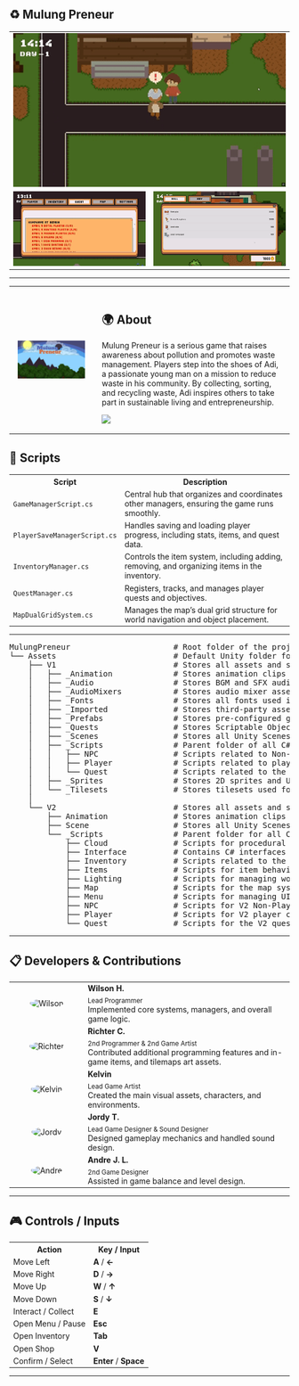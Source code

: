 <h2>♻️ Mulung Preneur</h2>

<!-- GIFs showcase -->
<table width="100%">
  <tr>
    <!-- Top large gif -->
    <td colspan="2" align="center">
      <img src="https://github.com/wi1wil/MulungPreneur/raw/main/mulung1.gif" width="100%"/>
    </td>
  </tr>
  <tr>
    <!-- Bottom two gifs -->
    <td align="center" width="50%">
      <img src="https://github.com/wi1wil/MulungPreneur/raw/main/mulung2.gif" width="100%"/>
    </td>
    <td align="center" width="50%">
      <img src="https://github.com/wi1wil/MulungPreneur/raw/main/mulung3.gif" width="100%"/>
    </td>
  </tr>
</table>

--- 

<!-- About the game -->
<table width="100%">
  <tr>
    <!-- Left Image -->
    <td width="30%" align="center" valign="middle" style="padding:15px;">
      <img src="https://github.com/wi1wil/MulungPreneur/raw/main/mupe.png" width="220"/>
    </td>
    <!-- Right Text -->
    <td width="70%" valign="top" style="padding:15px;">
      <h2>🌍 About </h2>
      <p style="max-width:700px;">
        Mulung Preneur is a serious game that raises awareness about pollution and promotes waste management. 
        Players step into the shoes of Adi, a passionate young man on a mission to reduce waste in his community. 
        By collecting, sorting, and recycling waste, Adi inspires others to take part in sustainable living and entrepreneurship.
      </p>
      <a href="https://wi1wil.itch.io/story-project">
        <img src="https://img.shields.io/badge/Itch.io-FA5C5C?style=for-the-badge&logo=itch.io&logoColor=white" />
      </a>
    </td>
  </tr>
</table>

<h2>📜 Scripts</h2>
<table>
  <tr>
    <th>Script</th>
    <th>Description</th>
  </tr>

  <tr>
    <td><code>GameManagerScript.cs</code></td>
    <td>Central hub that organizes and coordinates other managers, ensuring the game runs smoothly.</td>
  </tr>
  <tr>
    <td><code>PlayerSaveManagerScript.cs</code></td>
    <td>Handles saving and loading player progress, including stats, items, and quest data.</td>
  </tr>
  <tr>
    <td><code>InventoryManager.cs</code></td>
    <td>Controls the item system, including adding, removing, and organizing items in the inventory.</td>
  </tr>
  <tr>
    <td><code>QuestManager.cs</code></td>
    <td>Registers, tracks, and manages player quests and objectives.</td>
  </tr>
  <tr>
    <td><code>MapDualGridSystem.cs</code></td>
    <td>Manages the map’s dual grid structure for world navigation and object placement.</td>
  </tr>
</table>

---

<pre>
MulungPreneur                      # Root folder of the project
└── Assets                         # Default Unity folder for all game assets, scripts, and scenes
    ├── V1                         # Stores all assets and scripts for Version 1 of the game
    │   ├── _Animation             # Stores animation clips and controllers for V1
    │   ├── _Audio                 # Stores BGM and SFX audio clips for V1
    │   ├── _AudioMixers           # Stores audio mixer assets for volume control
    │   ├── _Fonts                 # Stores all fonts used in V1
    │   ├── _Imported              # Stores third-party assets used in V1
    │   ├── _Prefabs               # Stores pre-configured game objects for V1
    │   ├── _Quests                # Stores Scriptable Objects related to the quest system in V1
    │   ├── _Scenes                # Stores all Unity Scenes for V1
    │   ├── _Scripts               # Parent folder of all C# scripts used in V1
    │   │   ├── NPC                # Scripts related to Non-Player Character behavior (dialogue, shop, etc.)
    │   │   ├── Player             # Scripts related to player functionality (movement, data, currency)
    │   │   └── Quest              # Scripts related to the quest system (management, rewards, UI)
    │   ├── _Sprites               # Stores 2D sprites and UI elements for V1
    │   └── _Tilesets              # Stores tilesets used for creating tile-based maps in V1
    │
    └── V2                         # Stores all assets and scripts for Version 2 of the game
        ├── Animation              # Stores animation clips and controllers for V2
        ├── Scene                  # Stores all Unity Scenes for V2
        └── _Scripts               # Parent folder for all C# scripts used in V2
            ├── Cloud              # Scripts for procedural cloud generation and movement
            ├── Interface          # Contains C# interfaces for system contracts (e.g., IInteractable)
            ├── Inventory          # Scripts related to the player's inventory system (UI, slots, management)
            ├── Items              # Scripts for item behavior, data (ScriptableObjects), and interaction
            ├── Lighting           # Scripts for managing world time and lighting effects
            ├── Map                # Scripts for the map system, such as grid management
            ├── Menu               # Scripts for managing UI menus (main, pause, settings)
            ├── NPC                # Scripts for V2 Non-Player Character logic
            ├── Player             # Scripts for V2 player controls and data management
            └── Quest              # Scripts for the V2 questing system
</pre>

---

<h2>📋 Developers & Contributions</h2>
<table>
  <tr>
    <td align="center" width="120">
      <img src="https://github.com/wi1wil.png" width="80" style="border-radius:50%;" alt="Wilson"/>
    </td>
    <td align="left">
      <b>Wilson H.</b><br/>
      <sub>Lead Programmer</sub><br/>
      <p style="margin:0;">Implemented core systems, managers, and overall game logic.</p>
    </td>
  </tr>
  <tr>
    <td align="center" width="120">
      <img src="https://github.com/rchtr-chn.png" width="80" style="border-radius:50%;" alt="Richter"/>
    </td>
    <td align="left">
      <b>Richter C.</b><br/>
      <sub>2nd Programmer & 2nd Game Artist</sub><br/>
      <p style="margin:0;">Contributed additional programming features and in-game items, and tilemaps art assets.</p>
    </td>
  </tr>
  <tr>
    <td align="center" width="120">
      <img src="https://github.com/ChocoMOCC.png" width="80" style="border-radius:50%;" alt="Kelvin"/>
    </td>
    <td align="left">
      <b>Kelvin</b><br/>
      <sub>Lead Game Artist</sub><br/>
      <p style="margin:0;">Created the main visual assets, characters, and environments.</p>
    </td>
  </tr>
  <tr>
    <td align="center" width="120">
      <img src="https://github.com/kangmantul.png" width="80" style="border-radius:50%;" alt="Jordy"/>
    </td>
    <td align="left">
      <b>Jordy T.</b><br/>
      <sub>Lead Game Designer & Sound Designer</sub><br/>
      <p style="margin:0;">Designed gameplay mechanics and handled sound design.</p>
    </td>
  </tr>
  <tr>
    <td align="center" width="120">
      <img src="https://github.com/CallMeLynix.png" width="80" style="border-radius:50%;" alt="Andre"/>
    </td>
    <td align="left">
      <b>Andre J. L.</b><br/>
      <sub>2nd Game Designer</sub><br/>
      <p style="margin:0;">Assisted in game balance and level design.</p>
    </td>
  </tr>
</table>

---

<h2>🎮 Controls / Inputs</h2>

<table>
  <tr>
    <th>Action</th>
    <th>Key / Input</th>
  </tr>
  <tr>
    <td>Move Left</td>
    <td><b>A</b> / <b>←</b></td>
  </tr>
  <tr>
    <td>Move Right</td>
    <td><b>D</b> / <b>→</b></td>
  </tr>
  <tr>
    <td>Move Up</td>
    <td><b>W</b> / <b>↑</b></td>
  </tr>
  <tr>
    <td>Move Down</td>
    <td><b>S</b> / <b>↓</b></td>
  </tr>
  <tr>
    <td>Interact / Collect</td>
    <td><b>E</b></td>
  </tr>
  <tr>
    <td>Open Menu / Pause</td>
    <td><b>Esc</b></td>
  </tr>
  <tr>
    <td>Open Inventory </td>
    <td><b>Tab</b></td>
  </tr>
  <tr>
    <td>Open Shop </td>
    <td><b>V</b></td>
  </tr>
  <tr>
    <td>Confirm / Select</td>
    <td><b>Enter</b> / <b>Space</b></td>
  </tr>
</table>

<hr/>
